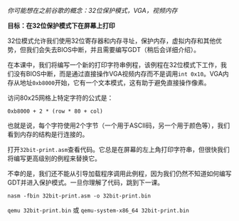 *你可能想在之前谷歌的概念：32位保护模式，VGA，视频内存*

**目标：在32位保护模式下在屏幕上打印**

32位模式允许我们使用32位寄存器和内存寻址，保护内存，虚拟内存和其他优势，但我们会失去BIOS中断，并且需要编写GDT（稍后会详细介绍）。

在本课中，我们将编写一个新的打印字符串例程，该例程在32位模式下工作，我们没有BIOS中断，而是通过直接操作VGA视频内存而不是调用`int 0x10`。VGA内存从地址`0xb8000`开始，它有一个文本模式，这有助于避免直接操作像素。

访问80x25网格上特定字符的公式是：

`0xb8000 + 2 * (row * 80 + col)`

也就是说，每个字符使用2个字节（一个用于ASCII码，另一个用于颜色等），我们看到内存的结构是行连接的。

打开`32bit-print.asm`查看代码。它总是在屏幕的左上角打印字符串，但很快我们将编写更高级别的例程来替换它。

不幸的是，我们还不能从引导加载程序调用此例程，因为我们仍然不知道如何编写GDT并进入保护模式。一旦你理解了代码，跳到下一课。

`nasm -fbin 32bit-print.asm -o 32bit-print.bin`

`qemu 32bit-print.bin` 或 `qemu-system-x86_64 32bit-print.bin`